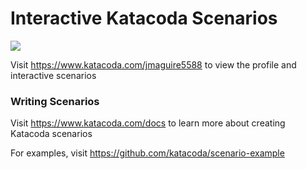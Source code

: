 # Interactive Katacoda Scenarios

[![](http://shields.katacoda.com/katacoda/jmaguire5588/count.svg)](https://www.katacoda.com/jmaguire5588 "Get your profile on Katacoda.com")

Visit https://www.katacoda.com/jmaguire5588 to view the profile and interactive scenarios

### Writing Scenarios
Visit https://www.katacoda.com/docs to learn more about creating Katacoda scenarios

For examples, visit https://github.com/katacoda/scenario-example
